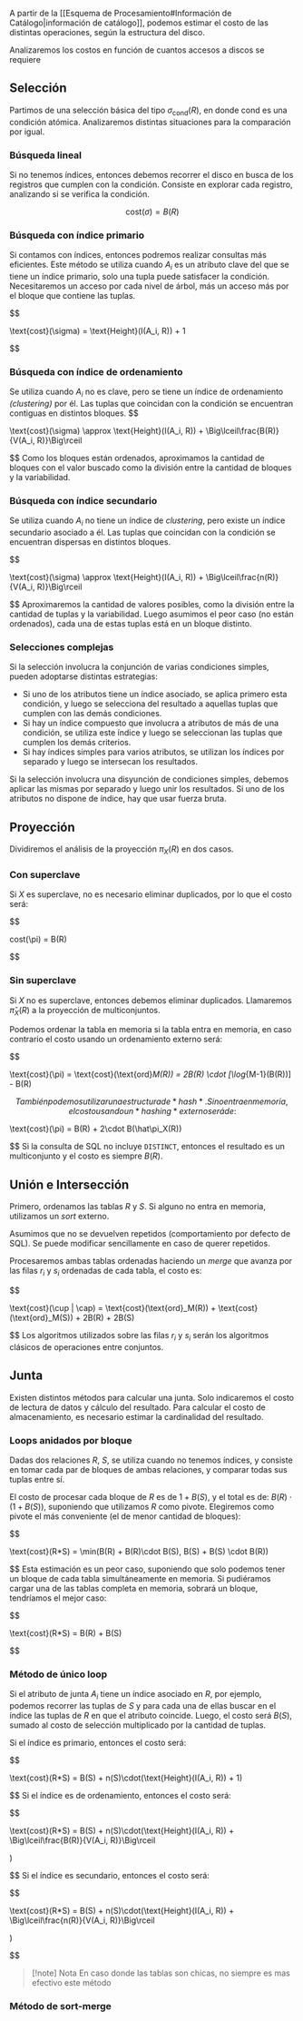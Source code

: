 A partir de la [[Esquema de Procesamiento#Información de Catálogo|información de catálogo]], podemos estimar el costo de las distintas operaciones, según la estructura del disco.

Analizaremos los costos en función de cuantos accesos a discos se requiere

## Selección

Partimos de una selección básica del tipo $\sigma_\text{cond}(R)$, en donde $\text{cond}$ es una condición atómica. Analizaremos distintas situaciones para la comparación por igual.

### Búsqueda lineal

Si no tenemos índices, entonces debemos recorrer el disco en busca de los registros que cumplen con la condición. Consiste en explorar cada registro, analizando si se verifica la condición.

$$
	\text{cost}(\sigma) = B(R)
	$$

### Búsqueda con índice primario

Si contamos con índices, entonces podremos realizar consultas más eficientes. Este método se utiliza cuando $A_i$ es un atributo clave del que se tiene un índice primario, solo una tupla puede satisfacer la condición. Necesitaremos un acceso por cada nivel de árbol, más un acceso más por el bloque que contiene las tuplas.

$$

\text{cost}(\sigma) = \text{Height}(I(A_i, R)) + 1

$$

### Búsqueda con índice de ordenamiento

Se utiliza cuando $A_i$ no es clave, pero se tiene un índice de ordenamiento *(clustering)* por él. Las tuplas que coincidan con la condición se encuentran contiguas en distintos bloques.
$$

\text{cost}(\sigma) \approx \text{Height}(I(A_i, R)) + \Big\lceil\frac{B(R)}{V(A_i, R)}\Big\rceil

$$
Como los bloques están ordenados, aproximamos la cantidad de bloques con el valor buscado como la división entre la cantidad de bloques y la variabilidad.

### Búsqueda con índice secundario

Se utiliza cuando $A_i$ no tiene un índice de *clustering*, pero existe un índice secundario asociado a él. Las tuplas que coincidan con la condición se encuentran dispersas en distintos bloques.

$$

\text{cost}(\sigma) \approx \text{Height}(I(A_i, R)) + \Big\lceil\frac{n(R)}{V(A_i, R)}\Big\rceil

$$
Aproximaremos la cantidad de valores posibles, como la división entre la cantidad de tuplas y la variabilidad. Luego asumimos el peor caso (no están ordenados), cada una de estas tuplas está en un bloque distinto.
### Selecciones complejas

Si la selección involucra la conjunción de varias condiciones simples, pueden adoptarse distintas estrategias:

- Si uno de los atributos tiene un índice asociado, se aplica primero esta condición, y luego se selecciona del resultado a aquellas tuplas que cumplen con las demás condiciones.
- Si hay un índice compuesto que involucra a atributos de más de una condición, se utiliza este índice y luego se seleccionan las tuplas que cumplen los demás criterios.
- Si hay índices simples para varios atributos, se utilizan los índices por separado y luego se intersecan los resultados.

Si la selección involucra una disyunción de condiciones simples, debemos aplicar las mismas por separado y luego unir los resultados. Si uno de los atributos no dispone de índice, hay que usar fuerza bruta.

## Proyección

Dividiremos el análisis de la proyección $\pi_X(R)$ en dos casos.

### Con superclave

Si $X$ es superclave, no es necesario eliminar duplicados, por lo que el costo será:

$$

cost(\pi) = B(R)

$$
### Sin superclave

Si $X$ no es superclave, entonces debemos eliminar duplicados. Llamaremos $\hat\pi_X(R)$ a la proyección de multiconjuntos.

Podemos ordenar la tabla en memoria si la tabla entra en memoria, en caso contrario el costo usando un ordenamiento externo será:

$$

\text{cost}(\pi) = \text{cost}(\text{ord}_M(R)) = 2B(R) \cdot [\log_{M-1}(B(R))] - B(R)

$$
También podemos utilizar una estructura de *hash*. Si no entra en memoria, el costo usando un *hashing* externo será de:
$$

\text{cost}(\pi) = B(R) + 2\cdot B(\hat\pi_X(R))

$$
Si la consulta de SQL no incluye `DISTINCT`, entonces el resultado es un multiconjunto y el costo es siempre $B(R)$.

## Unión e Intersección

Primero, ordenamos las tablas $R$ y $S$. Si alguno no entra en memoria, utilizamos un *sort* externo.

Asumimos que no se devuelven repetidos (comportamiento por defecto de SQL). Se puede modificar sencillamente en caso de querer repetidos.

Procesaremos ambas tablas ordenadas haciendo un *merge* que avanza por las filas $r_i$ y $s_i$ ordenadas de cada tabla, el costo es:

$$

\text{cost}(\cup | \cap) = \text{cost}(\text{ord}_M(R)) + \text{cost}(\text{ord}_M(S)) + 2B(R) + 2B(S)

$$
Los algoritmos utilizados sobre las filas $r_i$ y $s_i$ serán los algoritmos clásicos de operaciones entre conjuntos.

## Junta

Existen distintos métodos para calcular una junta. Solo indicaremos el costo de lectura de datos y cálculo del resultado. Para calcular el costo de almacenamiento, es necesario estimar la cardinalidad del resultado.

### Loops anidados por bloque

Dadas dos relaciones $R$, $S$, se utiliza cuando no tenemos índices, y consiste en tomar cada par de bloques de ambas relaciones, y comparar todas sus tuplas entre sí.

El costo de procesar cada bloque de $R$ es de $1 + B(S)$, y el total es de: $B(R)\cdot(1+B(S))$, suponiendo que utilizamos $R$ como pivote. Elegiremos como pivote el más conveniente (el de menor cantidad de bloques):

$$

\text{cost}(R*S) = \min(B(R) + B(R)\cdot B(S), B(S) + B(S) \cdot B(R))

$$
Esta estimación es un peor caso, suponiendo que solo podemos tener un bloque de cada tabla simultáneamente en memoria. Si pudiéramos cargar una de las tablas completa en memoria, sobrará un bloque, tendríamos el mejor caso:

$$

\text{cost}(R*S) = B(R) + B(S)

$$
### Método de único loop

Si el atributo de junta $A_i$ tiene un índice asociado en $R$, por ejemplo, podemos recorrer las tuplas de $S$ y para cada una de ellas buscar en el índice las tuplas de $R$ en que el atributo coincide. Luego, el costo será $B(S)$, sumado al costo de selección multiplicado por la cantidad de tuplas.

Si el índice es primario, entonces el costo será:

$$

\text{cost}(R*S) = B(S) + n(S)\cdot(\text{Height}(I(A_i, R)) + 1)

$$
Si el índice es de ordenamiento, entonces el costo será:

$$

\text{cost}(R*S) = B(S) + n(S)\cdot(\text{Height}(I(A_i, R)) + \Big\lceil\frac{B(R)}{V(A_i, R)}\Big\rceil

)

$$
Si el índice es secundario, entonces el costo será:

$$

\text{cost}(R*S) = B(S) + n(S)\cdot(\text{Height}(I(A_i, R)) + \Big\lceil\frac{n(R)}{V(A_i, R)}\Big\rceil

)

$$
> [!note] Nota
> En caso donde las tablas son chicas, no siempre es mas efectivo este método

### Método de sort-merge